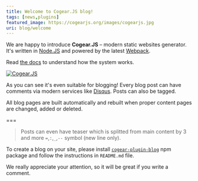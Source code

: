 ```yaml
---
title: Welcome to Cogear.JS blog!
tags: [news,plugins]
featured_image: https://cogearjs.org/images/cogearjs.jpg
uri: blog/welcome
---
```


We are happy to introduce **Cogear.JS** – modern static websites generator. 
It's written in [Node.JS](https://nodejs.org) and powered by the latest [Webpack](https://wepback.js.org).

Read [the docs](/docs) to understand how the system works.

[![Cogear.JS](https://cogearjs.org/images/cogearjs.jpg)](/blog/welcome)

As you can see it's even suitable for blogging! Every blog post can have comments via modern services like [Disqus](https://disqus.com). Posts can also be tagged.

All blog pages are built automatically and rebuilt when proper content pages are changed, added or deleted.

===

> Posts can even have teaser which is splitted from main content by 3 and more `=`,`:`,`_`,`--` symbol (new line only).

To create a blog on your site, please install [`cogear-plugin-blog`](https://github.com/codemotion/cogear-plugin-blog) npm package and follow the instructions in `README.md` file.

We really appreciate your attention, so it will be great if you write a comment.